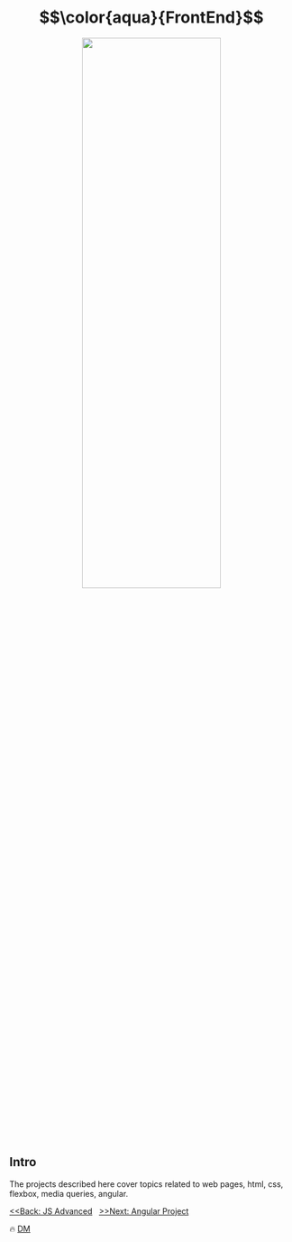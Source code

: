 # $$\color{aqua}{FrontEnd}$$

<p align="center">
  <img width="70%" height="50%" src="https://itechnolabs.ca/wp-content/uploads/2022/10/frontend-img-1.jpeg" />
</p>

## Intro
The projects described here cover topics related to web pages, html, css, flexbox, media queries, angular.


[<<Back: JS Advanced](https://github.com/demarinov/softuni/tree/master/JSAdvancedModule)
&nbsp;
[>>Next: Angular Project](https://github.com/demarinov/softuni/tree/master/FrontEndModule/Angular/ProjectDefense)

:fire: [DM](https://github.com/demarinov)
